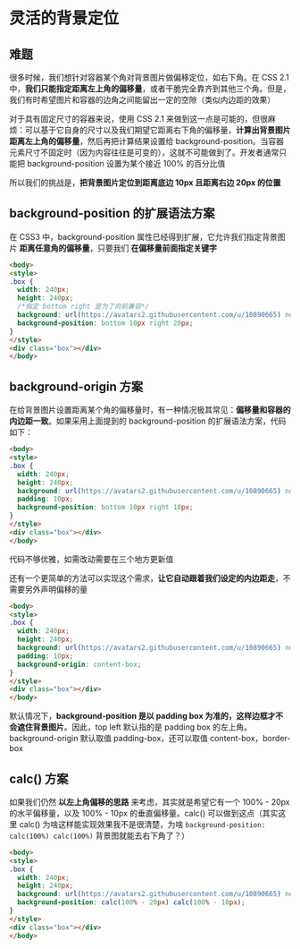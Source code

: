 # 灵活的背景定位

## 难题

很多时候，我们想针对容器某个角对背景图片做偏移定位，如右下角。在 CSS 2.1 中，**我们只能指定距离左上角的偏移量**，或者干脆完全靠齐到其他三个角。但是，我们有时希望图片和容器的边角之间能留出一定的空隙（类似内边距的效果）

对于具有固定尺寸的容器来说，使用 CSS 2.1 来做到这一点是可能的，但很麻烦：可以基于它自身的尺寸以及我们期望它距离右下角的偏移量，**计算出背景图片距离左上角的偏移量**，然后再把计算结果设置给 background-position。当容器元素尺寸不固定时（因为内容往往是可变的），这就不可能做到了。开发者通常只能把 background-position 设置为某个接近 100% 的百分比值

所以我们的挑战是，**把背景图片定位到距离底边 10px 且距离右边 20px 的位置**

## background-position 的扩展语法方案

在 CSS3 中，background-position 属性已经得到扩展，它允许我们指定背景图片 **距离任意角的偏移量**，只要我们 **在偏移量前面指定关键字**

```html 
<body>
<style>
.box {
  width: 240px;
  height: 240px;
  /*指定 bottom right 是为了向前兼容*/
  background: url(https://avatars2.githubusercontent.com/u/10890665) no-repeat bottom right #58a;
  background-position: bottom 10px right 20px;
}
</style>  
<div class="box"></div>
</body>
```

## background-origin 方案

在给背景图片设置距离某个角的偏移量时，有一种情况极其常见：**偏移量和容器的内边距一致**。如果采用上面提到的 background-position 的扩展语法方案，代码如下：

```html 
<body>
<style>
.box {
  width: 240px;
  height: 240px;
  background: url(https://avatars2.githubusercontent.com/u/10890665) no-repeat bottom right #58a;
  padding: 10px;
  background-position: bottom 10px right 10px;
}
</style>  
<div class="box"></div>
</body>
```

代码不够优雅，如需改动需要在三个地方更新值

还有一个更简单的方法可以实现这个需求，**让它自动跟着我们设定的内边距走**，不需要另外声明偏移的量

```html 
<body>
<style>
.box {
  width: 240px;
  height: 240px;
  background: url(https://avatars2.githubusercontent.com/u/10890665) no-repeat bottom right #58a;
  padding: 10px;
  background-origin: content-box;
}
</style>  
<div class="box"></div>
</body>
```

默认情况下，**background-position 是以 padding box 为准的，这样边框才不会遮住背景图片**。因此，top left 默认指的是 padding box 的左上角。background-origin 默认取值 padding-box，还可以取值 content-box，border-box

## calc() 方案

如果我们仍然 **以左上角偏移的思路** 来考虑，其实就是希望它有一个 100% - 20px 的水平偏移量，以及 100% - 10px 的垂直偏移量。calc() 可以做到这点（其实这里 calc() 为啥这样能实现效果我不是很清楚，为啥 `background-position: calc(100%) calc(100%)` 背景图就能去右下角了？）

```html 
<body>
<style>
.box {
  width: 240px;
  height: 240px;
  background: url(https://avatars2.githubusercontent.com/u/10890665) no-repeat #58a;
  background-position: calc(100% - 20px) calc(100% - 10px);
}
</style>  
<div class="box"></div>
</body>
```